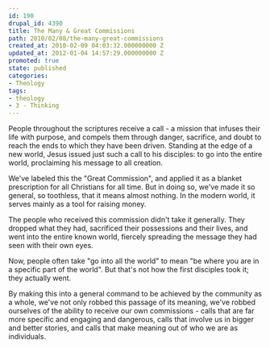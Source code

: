 ```yaml
---
id: 190
drupal_id: 4390
title: The Many & Great Commissions
path: 2010/02/08/the-many-great-commissions
created_at: 2010-02-09 04:03:32.000000000 Z
updated_at: 2012-01-04 14:57:29.000000000 Z
promoted: true
state: published
categories:
- Theology
tags:
- theology
- 3 - Thinking
---
```

People throughout the scriptures receive a call - a mission that infuses their life with purpose, and compels them through danger, sacrifice, and doubt to reach the ends to which they have been driven. Standing at the edge of a new world, Jesus issued just such a call to his disciples: to go into the entire world, proclaiming his message to all creation.

We've labeled this the "Great Commission", and applied it as a blanket prescription for all Christians for all time. But in doing so, we've made it so general, so toothless, that it means almost nothing. In the modern world, it serves mainly as a tool for raising money.

The people who received this commission didn't take it generally. They dropped what they had, sacrificed their possessions and their lives, and went into the entire known world, fiercely spreading the message they had seen with their own eyes.

Now, people often take "go into all the world" to mean "be where you are in a specific part of the world". But that's not how the first disciples took it; they actually went.

By making this into a general command to be achieved by the community as a whole, we've not only robbed this passage of its meaning, we've robbed ourselves of the ability to receive our own commissions - calls that are far more specific and engaging and dangerous, calls that involve us in bigger and better stories, and calls that make meaning out of who we are as individuals.
